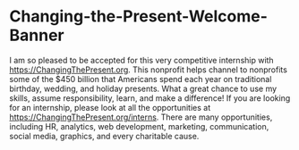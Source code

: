 # Changing-the-Present-Welcome-Banner

I am so pleased to be accepted for this very competitive internship with https://ChangingThePresent.org. This nonprofit helps channel to nonprofits some of the $450 billion that Americans spend each year on traditional birthday, wedding, and holiday presents. What a great chance to use my skills, assume responsibility, learn, and make a difference! If you are looking for an internship, please look at all the opportunities at https://ChangingThePresent.org/interns. There are many opportunities, including HR, analytics, web development, marketing, communication, social media, graphics, and every charitable cause.
